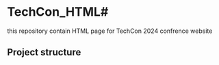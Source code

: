 # TechCon_HTML# 
this repository contain HTML page for TechCon 2024 confrence website

## Project structure


